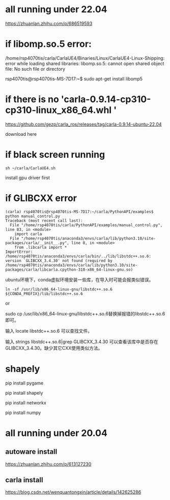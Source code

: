 # all running under 22.04

https://zhuanlan.zhihu.com/p/686519593

# if libomp.so.5 error:

/home/rsp4070tis/carla/CarlaUE4/Binaries/Linux/CarlaUE4-Linux-Shipping: error while loading shared libraries: libomp.so.5: cannot open shared object file: No such file or directory

rsp4070tis@rsp4070tis-MS-7D17:~$ sudo apt-get install libomp5

# if there is no 'carla-0.9.14-cp310-cp310-linux_x86_64.whl '

https://github.com/gezp/carla_ros/releases/tag/carla-0.9.14-ubuntu-22.04

download here

# if black screen running

```
sh ~/carla/CarlaUE4.sh
```

install gpu driver first

# if GLIBCXX error
```
(carla) rsp4070tis@rsp4070tis-MS-7D17:~/carla/PythonAPI/examples$ python manual_control.py 
Traceback (most recent call last):
  File "/home/rsp4070tis/carla/PythonAPI/examples/manual_control.py", line 83, in <module>
    import carla
  File "/home/rsp4070tis/anaconda3/envs/carla/lib/python3.10/site-packages/carla/__init__.py", line 8, in <module>
    from .libcarla import *
ImportError: /home/rsp4070tis/anaconda3/envs/carla/bin/../lib/libstdc++.so.6: version `GLIBCXX_3.4.30' not found (required by /home/rsp4070tis/anaconda3/envs/carla/lib/python3.10/site-packages/carla/libcarla.cpython-310-x86_64-linux-gnu.so)
```
ubuntu环境下，conda虚拟环境安装一些库，在导入时可能会报类似错误。

 
```
ln -sf /usr/lib/x86_64-linux-gnu/libstdc++.so.6 ${CONDA_PREFIX}/lib/libstdc++.so.6
```

or


sudo cp /usr/lib/x86_64-linux-gnu/libstdc++.so.6替换掉报错的libstdc++.so.6即可。

输入 locate libstdc++.so.6 可以查找文件。

输入 strings libstdc++.so.6|grep GLIBCXX_3.4.30 可以查看该库中是否存在GLIBCXX_3.4.30。缺少其它CXX使用类似方法。 

# shapely
pip install pygame

pip install shapely

pip install networkx

pip install numpy


# all running under 20.04

## autoware install

https://zhuanlan.zhihu.com/p/613127230

## carla install

https://blog.csdn.net/wenquantongxin/article/details/142625286
